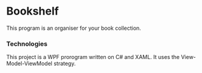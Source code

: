 # Bookshelf
This program is an organiser for your book collection.

### Technologies
This project is a WPF prorogram written on C# and XAML. It uses the View-Model-ViewModel strategy.

